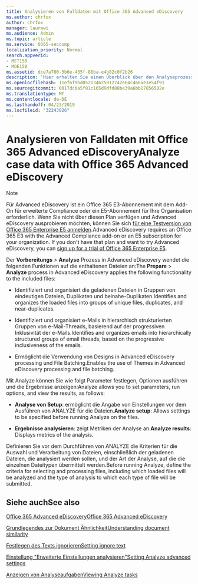 ```yaml
---
title: Analysieren von Falldaten mit Office 365 Advanced eDiscovery
ms.author: chrfox
author: chrfox
manager: laurawi
ms.audience: Admin
ms.topic: article
ms.service: O365-seccomp
localization_priority: Normal
search.appverid:
- MET150
- MOE150
ms.assetid: dce7a700-3b6e-435f-88ba-e4b82c0f2b26
description: 'Hier erhalten Sie einen Überblick über den Analyseprozess, mit dem Sie Parameter festlegen, Optionen ausführen und Ergebnisse anzeigen können, in Office 365 Advanced eDiscovery. '
ms.openlocfilehash: 11ef6f9bd052134625012742e64c466ae1e54f91
ms.sourcegitcommit: 0017dc6a5f81c165d9dfd88be39a6bb17856582e
ms.translationtype: MT
ms.contentlocale: de-DE
ms.lasthandoff: 04/23/2019
ms.locfileid: "32243026"
---
```

# <a name="analyze-case-data-with-office-365-advanced-ediscovery"></a><span data-ttu-id="deed6-103">Analysieren von Falldaten mit Office 365 Advanced eDiscovery</span><span class="sxs-lookup"><span data-stu-id="deed6-103">Analyze case data with Office 365 Advanced eDiscovery</span></span>

> [!NOTE]
> <span data-ttu-id="deed6-p101">Für Advanced eDiscovery ist ein Office 365 E3-Abonnement mit dem Add-On für erweiterte Compliance oder ein E5-Abonnement für Ihre Organisation erforderlich. Wenn Sie nicht über diesen Plan verfügen und Advanced eDiscovery ausprobieren möchten, können Sie sich [für eine Testversion von Office 365 Enterprise E5 anmelden](https://go.microsoft.com/fwlink/p/?LinkID=698279).</span><span class="sxs-lookup"><span data-stu-id="deed6-p101">Advanced eDiscovery requires an Office 365 E3 with the Advanced Compliance add-on or an E5 subscription for your organization. If you don't have that plan and want to try Advanced eDiscovery, you can [sign up for a trial of Office 365 Enterprise E5](https://go.microsoft.com/fwlink/p/?LinkID=698279).</span></span> 
  
<span data-ttu-id="deed6-106">Der **Vorbereitungs** \> **Analyse** Prozess in Advanced eDiscovery wendet die folgenden Funktionen auf die enthaltenen Dateien an:</span><span class="sxs-lookup"><span data-stu-id="deed6-106">The **Prepare** \> **Analyze** process in Advanced eDiscovery applies the following functionality to the included files:</span></span> 
  
- <span data-ttu-id="deed6-107">Identifiziert und organisiert die geladenen Dateien in Gruppen von eindeutigen Dateien, Duplikaten und beinahe-Duplikaten.</span><span class="sxs-lookup"><span data-stu-id="deed6-107">Identifies and organizes the loaded files into groups of unique files, duplicates, and near-duplicates.</span></span>
    
- <span data-ttu-id="deed6-108">Identifiziert und organisiert e-Mails in hierarchisch strukturierten Gruppen von e-Mail-Threads, basierend auf der progressiven Inklusivität der e-Mails.</span><span class="sxs-lookup"><span data-stu-id="deed6-108">Identifies and organizes emails into hierarchically structured groups of email threads, based on the progressive inclusiveness of the emails.</span></span>
    
- <span data-ttu-id="deed6-109">Ermöglicht die Verwendung von Designs in Advanced eDiscovery processing und File Batching.</span><span class="sxs-lookup"><span data-stu-id="deed6-109">Enables the use of Themes in Advanced eDiscovery processing and file batching.</span></span>
    
 <span data-ttu-id="deed6-110">Mit Analyze können Sie wie folgt Parameter festlegen, Optionen ausführen und die Ergebnisse anzeigen:</span><span class="sxs-lookup"><span data-stu-id="deed6-110">Analyze allows you to set parameters, run options, and view the results, as follows:</span></span> 
  
- <span data-ttu-id="deed6-111">**Analyse von Setup**: ermöglicht die Angabe von Einstellungen vor dem Ausführen von ANALYZE für die Dateien.</span><span class="sxs-lookup"><span data-stu-id="deed6-111">**Analyze setup**: Allows settings to be specified before running Analyze on the files.</span></span>
    
- <span data-ttu-id="deed6-112">**Ergebnisse analysieren**: zeigt Metriken der Analyse an.</span><span class="sxs-lookup"><span data-stu-id="deed6-112">**Analyze results**: Displays metrics of the analysis.</span></span> 
    
<span data-ttu-id="deed6-113">Definieren Sie vor dem Durchführen von ANALYZE die Kriterien für die Auswahl und Verarbeitung von Dateien, einschließlich der geladenen Dateien, die analysiert werden sollen, und der Art der Analyse, auf die die einzelnen Dateitypen übermittelt werden.</span><span class="sxs-lookup"><span data-stu-id="deed6-113">Before running Analyze, define the criteria for selecting and processing files, including which loaded files will be analyzed and the type of analysis to which each type of file will be submitted.</span></span> 
  
## <a name="see-also"></a><span data-ttu-id="deed6-114">Siehe auch</span><span class="sxs-lookup"><span data-stu-id="deed6-114">See also</span></span>

[<span data-ttu-id="deed6-115">Office 365 Advanced eDiscovery</span><span class="sxs-lookup"><span data-stu-id="deed6-115">Office 365 Advanced eDiscovery</span></span>](office-365-advanced-ediscovery.md)
  
[<span data-ttu-id="deed6-116">Grundlegendes zur Dokument Ähnlichkeit</span><span class="sxs-lookup"><span data-stu-id="deed6-116">Understanding document similarity</span></span>](understand-document-similarity-in-advanced-ediscovery.md)
  
[<span data-ttu-id="deed6-117">Festlegen des Texts ignorieren</span><span class="sxs-lookup"><span data-stu-id="deed6-117">Setting ignore text</span></span>](set-ignore-text-in-advanced-ediscovery.md)
  
[<span data-ttu-id="deed6-118">Einstellung "Erweiterte Einstellungen analysieren"</span><span class="sxs-lookup"><span data-stu-id="deed6-118">Setting Analyze advanced settings</span></span>](set-analyze-advanced-settings-in-advanced-ediscovery.md)
  
[<span data-ttu-id="deed6-119">Anzeigen von Analyseaufgaben</span><span class="sxs-lookup"><span data-stu-id="deed6-119">Viewing Analyze tasks</span></span>](view-analyze-results-in-advanced-ediscovery.md)

